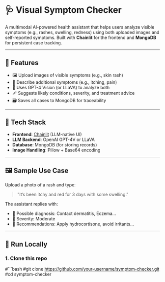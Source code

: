 # 🩺 Visual Symptom Checker

A multimodal AI-powered health assistant that helps users analyze visible symptoms (e.g., rashes, swelling, redness) using both uploaded images and self-reported symptoms. Built with **Chainlit** for the frontend and **MongoDB** for persistent case tracking.

---

## 🚀 Features

- 🖼 Upload images of visible symptoms (e.g., skin rash)
- 📝 Describe additional symptoms (e.g., itching, pain)
- 🧠 Uses GPT-4 Vision (or LLaVA) to analyze both
- 🩹 Suggests likely conditions, severity, and treatment advice
- 🗃 Saves all cases to MongoDB for traceability

---

## 🧱 Tech Stack

- **Frontend**: [Chainlit](https://docs.chainlit.io) (LLM-native UI)
- **LLM Backend**: OpenAI GPT-4V or LLaVA
- **Database**: MongoDB (for storing records)
- **Image Handling**: Pillow + Base64 encoding

---

## 🖼 Sample Use Case

Upload a photo of a rash and type:

> "It’s been itchy and red for 3 days with some swelling."

The assistant replies with:
- 🦠 Possible diagnosis: Contact dermatitis, Eczema...
- 🚨 Severity: Moderate
- 💊 Recommendations: Apply hydrocortisone, avoid irritants...

---

## 🧪 Run Locally

### 1. Clone this repo

#```bash
#git clone https://github.com/your-username/symptom-checker.git
#cd symptom-checker

